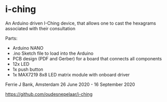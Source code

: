 # i-ching
An Arduino driven I-Ching device, that allows one to cast the hexagrams associated with their consultation 

Parts:
 - Arduino NANO
 - .ino Sketch file to load into the Arduino
 - PCB design (PDF and Gerber) for a board that connects all components
 - 12x LED
 - 1x push button
 - 1x MAX7219 8x8 LED matrix module with onboard driver

Ferrie J Bank,
Amsterdam 26 June 2020 - 16 September 2020

https://github.com/oudesnepelaar/i-ching